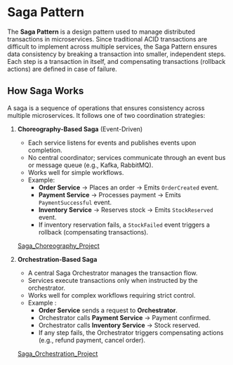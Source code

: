 # Saga Pattern

The **Saga Pattern** is a design pattern used to manage distributed transactions in microservices. Since traditional ACID transactions are difficult to implement across multiple services, the Saga Pattern ensures data consistency by breaking a transaction into smaller, independent steps. Each step is a transaction in itself, and compensating transactions (rollback actions) are defined in case of failure.

## How Saga Works
A saga is a sequence of operations that ensures consistency across multiple microservices. It follows one of two coordination strategies:

1. **Choreography-Based Saga** (Event-Driven)
    * Each service listens for events and publishes events upon completion.
    * No central coordinator; services communicate through an event bus or message queue (e.g., Kafka, RabbitMQ).
    * Works well for simple workflows.
    * Example:
        * **Order Service** → Places an order → Emits `OrderCreated` event.
        * **Payment Service** → Processes payment → Emits `PaymentSuccessful` event.
        * **Inventory Service** → Reserves stock → Emits `StockReserved` event.
        * If inventory reservation fails, a `StockFailed` event triggers a rollback (compensating transactions).
    
    [Saga_Choreography_Project](./Saga_Choreography/)

2. **Orchestration-Based Saga**
    * A central Saga Orchestrator manages the transaction flow.
    * Services execute transactions only when instructed by the orchestrator.
    * Works well for complex workflows requiring strict control.
    * Example :
        * **Order Service** sends a request to **Orchestrator**.
        * Orchestrator calls **Payment Service** → Payment confirmed.
        * Orchestrator calls **Inventory Service** → Stock reserved.
        * If any step fails, the Orchestrator triggers compensating actions (e.g., refund payment, cancel order).
    
    [Saga_Orchestration_Project](./Saga_Orchestration/)
